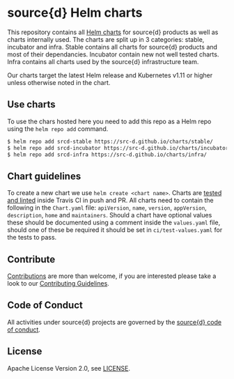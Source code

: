 # source{d} Helm charts
This repository contains all [Helm charts](https://helm.sh/docs/developing_charts/) for source{d} products as well as charts internally used.
The charts are split up in 3 categories: stable, incubator and infra. Stable contains all charts for source{d} products and most of their dependancies. Incubator contain new not well tested charts. Infra contains all charts used by the source{d} infrastructure team.

Our charts target the latest Helm release and Kubernetes v1.11 or higher unless otherwise noted in the chart.

## Use charts
To use the chars hosted here you need to add this repo as a Helm repo using the `helm repo add` command.
```bash
$ helm repo add srcd-stable https://src-d.github.io/charts/stable/
$ helm repo add srcd-incubator https://src-d.github.io/charts/incubator/
$ helm repo add srcd-infra https://src-d.github.io/charts/infra/
```

## Chart guidelines
To create a new chart we use `helm create <chart name>`. Charts are [tested and linted](docs/tests.md) inside Travis CI in push and PR.
All charts need to contain the following in the `Chart.yaml` file: `apiVersion`, `name`, `version`, `appVersion`, `description`, `home` and `maintainers`.
Should a chart have optional values these should be documented using a comment inside the `values.yaml` file, should one of these be required it should be set in `ci/test-values.yaml` for the tests to pass.

## Contribute

[Contributions](https://github.com/src-d/{project}/issues) are more than welcome, if you are interested please take a look to
our [Contributing Guidelines](CONTRIBUTING.md).

## Code of Conduct

All activities under source{d} projects are governed by the [source{d} code of conduct](https://github.com/src-d/guide/blob/master/.github/CODE_OF_CONDUCT.md).

## License
Apache License Version 2.0, see [LICENSE](LICENSE).
